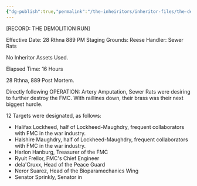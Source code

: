 ```yaml
---
{"dg-publish":true,"permalink":"/the-inheiritors/inheritor-files/the-demolition-run/"}
---
```


[RECORD: THE DEMOLITION RUN]

Effective Date: 28 Rthna 889 PM 
Staging Grounds: Reese
Handler: Sewer Rats

No Inheritor Assets Used. 

Elapsed Time: 16 Hours

28 Rthna, 889 Post Mortem. 

Directly following OPERATION: Artery Amputation, Sewer Rats were desiring to further destroy the FMC. With raillines down, their brass was their next biggest hurdle. 

12 Targets were designated, as follows:
- Halifax Lockheed, half of Lockheed-Maughdry, frequent collaborators with FMC in the war industry.
- Halshire Maughdry, half of Lockheed-Maughdry, frequent collaborators with FMC in the war industry.
- Harlon Hanburg, Treasurer of the FMC
- Ryuit Frellor, FMC's Chief Engineer
- dela'Cruxx, Head of the Peace Guard
- Neror Suarez, Head of the Bioparamechanics Wing
- Senator Sprinkly, Senator in 